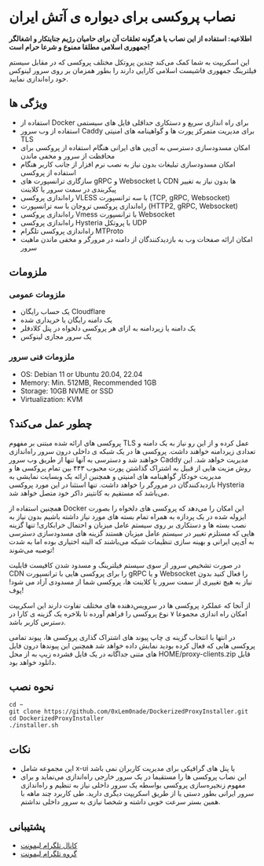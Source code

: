 # نصاب پروکسی برای دیواره ی آتش ایران

**اطلاعیه: استفاده از این نصاب یا هرگونه تعلقات آن برای حامیان رژیم جنایتکار و اشغالگر جمهوری اسلامی مطلقا ممنوع و شرعا حرام است!**

این اسکریپت به شما کمک می‌کند چندین پروتکل مختلف پروکسی که در مقابل سیستم فیلترینگ جمهوری فاشیست اسلامی کارایی دارند را بطور همزمان بر روی سرور لینوکس خود راه‌اندازی نمایید.

## ویژگی ها

- استفاده از Docker برای راه اندازی سریع و دستکاری حداقلی فایل های سیستمی
- استفاده از وب سرور Caddy برای مدیریت متمرکز پورت ها و گواهینامه های امنیتی TLS
- امکان مسدودسازی دسترسی به آی‌پی های ایرانی هنگام استفاده از پروکسی برای محافظت از سرور و مخفی ماندن
- امکان مسدودسازی تبلیغات بدون نیاز به نصب نرم افزار از جانب کاربر هنگام استفاده از پروکسی
- سازگاری ترانسپورت های gRPC و Websocket با CDN ها بدون نیاز به تغییر پیکربندی در سمت سرور یا کلاینت
- راه‌اندازی پروکسی VLESS با سه ترانسپورت (TCP, gRPC, Websocket)
- راه‌اندازی پروکسی تروجان با سه ترانسپورت (HTTP2, gRPC, Websocket)
- راه‌اندازی پروکسی Vmess با ترانسپورت Websocket
- راه‌اندازی پروکسی Hysteria با پروتکل UDP
- راه‌اندازی پروکسی تلگرام MTProto
- امکان ارائه صفحات وب به بازدیدکنندگان از دامنه در مرورگر و مخفی ماندن ماهیت سرور

## ملزومات

### ملزومات عمومی

- یک حساب رایگان Cloudflare
- یک دامنه رایگان یا خریداری شده
- یک دامنه یا زیردامنه به ازای هر پروکسی دلخواه در پنل کلادفلر
- یک سرور مجازی لینوکس

### ملزومات فنی سرور

- OS: Debian 11 or Ubuntu 20.04, 22.04
- Memory: Min. 512MB, Recommended 1GB
- Storage: 10GB NVME or SSD
- Virtualization: KVM

## چطور عمل می‌کند؟

پروکسی های ارائه شده مبتنی بر مفهوم TLS عمل کرده و از این رو نیاز به یک دامنه و تعدادی زیردامنه خواهند داشت.
پروکسی ها در یک شبکه ی داخلی درون سرور راه‌اندازی خواهند شد و دسترسی به آنها تنها از طریق وب سرور Caddy مدیریت خواهد شد.
این روش مزیت هایی از قبیل به اشتراک گذاشتن پورت محبوب ۴۴۳ بین تمام پروکسی ها و مدیریت خودکار گواهینامه های امنیتی و همچنین ارائه یک وبسایت نمایشی به بازدیدکنندگان در مرورگر را خواهد داشت. تنها استثنا در این مورد پروکسی Hysteria می‌باشد که مستقیم به کانتینر داکر خود متصل خواهد شد.

همچنین استفاده از Docker این امکان را می‌دهد که پروکسی های دلخواه را بصورت ایزوله شده در یک پردازه به همراه تمام بسته های مورد نیاز داشته باشیم بدون نیاز به نصب بسته ها و دستکاری بر روی سیستم عامل میزبان و احتمال خرابکاری! تنها گزینه هایی که مستلزم تغییر در سیستم عامل میزبان هستند گزینه های مسدودسازی دسترسی به آی‌پی ایرانی و بهینه سازی تنظیمات شبکه می‌باشند که البته اختیاری بوده اما به شدت توصیه می‌شوند!

در صورت تشخیص سرور از سوی سیستم فیلترینگ و مسدود شدن کافیست قابلیت CDN را برای پروکسی هایی با ترانسپورت gRPC و یا Websocket را فعال کنید بدون نیاز به هیچ تغییری از سمت سرور یا کلاینت ها، پروکسی شما از مسدودی آزاد می شود! پوف!

از آنجا که عملکرد پروکسی ها در سرویس‌دهنده های مختلف تفاوت دارند این اسکریپت امکان راه اندازی مجموعا ۷ نوع پروکسی را فراهم آورده تا بلاخره یک گزینه ی کارا در دسترس کاربر باشد.

در انتها با انتخاب گزینه ی چاپ پیوند های اشتراک گذاری پروکسی ها، پیوند تمامی پروکسی هایی که فعال کرده بودید نمایش داده خواهد شد همچنین این پیوندها درون فایل های متنی جداگانه در یک فایل فشرده زیپ به از محل HOME/proxy-clients.zip قابل دانلود خواهد بود.

## نحوه نصب

```
cd ~
git clone https://github.com/0xLem0nade/DockerizedProxyInstaller.git
cd DockerizedProxyInstaller
./installer.sh
```

## نکات

- این مجموعه شامل x-ui یا پنل های گرافیکی برای مدیریت کاربران نمی باشد
- این نصاب پروکسی ها را مستقیما در یک سرور خارجی راه‌اندازی می‌نماید و برای مفهوم زنجیره‌سازی پروکسی بواسطه یک سرور داخلی نیاز به تنظیم و راه‌اندازی سرور ایرانی بطور دستی یا از طریق اسکریپت دیگری دارید. طی کاربرد چند ماهه با همین بستر سرعت خوبی داشته و شخصا نیازی به سرور داخلی نداشتم.

## پشتیبانی

- [کانال تلگرام لیمونت](https://t.me/Lem0net)
- [گروه تلگرام لیمونت](https://t.me/Lem0netDiscussion)
